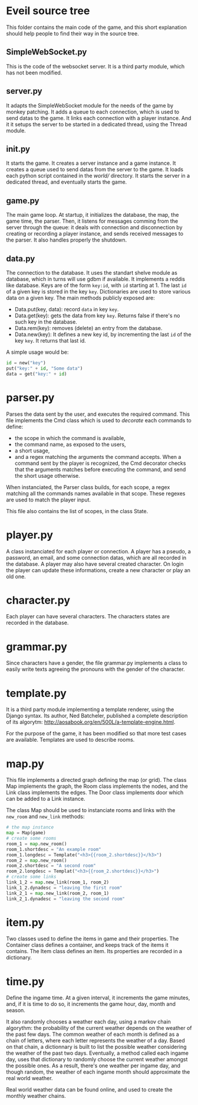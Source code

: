 # Eveil source tree

This folder contains the main code of the game, and this short explanation
should help people to find their way in the source tree.

## SimpleWebSocket.py

This is the code of the websocket server. It is a third party module,
which has not been modified.

## server.py

It adapts the SimpleWebSocket module for the needs of the game by monkey
patching. It adds a queue to each connection, which is used to send datas
to the game. It links each connection with a player instance. And it it
setups the server to be started in a dedicated thread, using the Thread module.

## __init__.py

It starts the game. It creates a server instance and a game instance. It
creates a queue used to send datas from the server to the game. It loads
each python script contained in the _world/_ directory. It starts the
server in a dedicated thread, and eventually starts the game.

## game.py

The main game loop. At startup, it initializes the database, the map,
the game time, the parser. Then, it listens for messages comming from
the server through the queue: it deals with connection and disconnection
by creating or recording a player instance, and sends received messages
to the parser. It also handles properly the shutdown.

## data.py

The connection to the database. It uses the standart shelve module as
database, which in turns will use gdbm if available. It implements a
reddis like database. Keys are of the form `key:id`, with `id` starting
at 1. The last `id` of a given key is stored in the key `key`. Dictionaries
are used to store various data on a given key. The main  methods publicly
exposed are:
- Data.put(key, data): record `data` in key `key`.
- Data.get(key): gets the data from key `key`. Returns false if there's
no such key in the database.
- Data.rem(key): removes (delete) an entry from the database.
- Data.new(key): It defines a new key id, by incrementing the last `id`
of the key `key`. It returns that last id.

A simple usage would be:

```python
id = new("key")
put("key:" + id, "Some data")
data = get("key:" + id)
```

# parser.py

Parses the data sent by the user, and executes the required command.
This file implements the Cmd class which is used to _decorate_
each commands to define:
- the scope in which the command is available,
- the command name, as exposed to the users,
- a short usage,
- and a regex matching the arguments the command accepts.
When a command sent by the player is recognized, the Cmd decorator checks
that the arguments matches before executing the command, and send the
short usage otherwise.

When instanciated, the Parser class builds, for each scope, a regex
matching all the commands names available in that scope. These regexes
are used to match the player input.

This file also contains the list of scopes, in the class State.

# player.py

A class instanciated for each player or connection. A player has a pseudo,
a password, an email, and some connection datas, which are all recorded
in the database. A player may also have several created character. On
login the player can update these informations, create a new character
or play an old one.

# character.py

Each player can have several characters. The characters states are
recorded in the database.

# grammar.py

Since characters have a gender, the file grammar.py implements a class to
easily write texts agreeing the pronouns with the gender of the character.

# template.py

It is a third party module implementing a template renderer, using the
Django syntax. Its author, Ned Batcheler, published a complete description
of its algorytm:
<http://aosabook.org/en/500L/a-template-engine.html>.

For the purpose of the game, it has been modified so that more test
cases are available. Templates are used to describe rooms.

# map.py

This file implements a directed graph defining the map (or grid). The
class Map implements the graph, the Room class implements the nodes,
and the Link class implements the edges. The Door class implements door
which can be added to a Link instance.

The class Map should be used to instanciate rooms and links with the
`new_room` and `new_link` methods:

```python
# the map instance
map = Map(game)
# create some rooms
room_1 = map.new_room()
room_1.shortdesc = "An example room"
room_1.longdesc = Template("<h3>{{room_2.shortdesc}}</h3>")
room_2 = map.new_room()
room_2.shortdesc = "A second room"
room_2.longdesc = Templat("<h3>{{room_2.shortdesc}}</h3>")
# create some links
link_1_2 = map.new_link(room_1, room_2)
link_1_2.dynadesc = "leaving the first room"
link_2_1 = map.new_link(room_2, room_1)
link_2_1.dynadesc = "leaving the second room"
```

# item.py

Two classes used to define the items in game and their properties. The
Container class defines a container, and keeps track of the items it
contains. The Item class defines an item. Its properties are recorded
in a dictionary.

# time.py

Define the ingame time. At a given interval, it increments the game
minutes, and, if it is time to do so, it increments the game hour,
day, month and season.

It also randomly chooses a weather each day, using a markov chain
algorythm: the probability of the current weather depends on the weather
of the past few days. The common weather of each month is defined
as a chain of letters, where each letter represents the weather of a
day. Based on that chain, a dictionnary is built to list the possible
weather considering the weather of the past two days. Eventually, a
method called each ingame day, uses that dictionary to randomly choose
the current weather amongst the possible ones. As a result, there's one
weather per ingame day, and though random, the weather of each ingame
month should approximate the real world weather.

Real world weather data can be found online, and used to create the
monthly weather chains.

